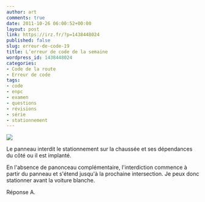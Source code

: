 ```yaml
---
author: art
comments: true
date: 2011-10-26 06:00:52+00:00
layout: post
link: https://irz.fr/?p=1438448024
published: false
slug: erreur-de-code-19
title: L’erreur de code de la semaine
wordpress_id: 1438448024
categories:
- Code de la route
- Erreur de code
tags:
- code
- enpc
- examen
- questions
- révisions
- série
- stationnement
---
```


[![](https://static.irz.fr/2011/06/cerberus-2011-06-09-à-22.21.43.png)](https://static.irz.fr/2011/06/cerberus-2011-06-09-à-22.21.43.png)

Le panneau interdit le stationnement sur la chaussée et ses dépendances du côté ou il est implanté.

En l'absence de panonceau complémentaire, l'interdiction commence à partir du panneau et s'étend jusqu'à la prochaine intersection. Je peux donc stationner avant la voiture blanche.

Réponse A.


